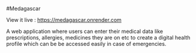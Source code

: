 #Medagascar

View it live : https://medagascar.onrender.com

A web application where users can enter their medical data like prescriptions, allergies, medicines they are on etc to create a digital health profile which can be be accessed easily in case of emergencies.

